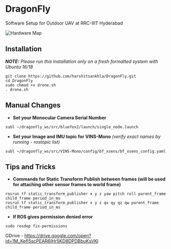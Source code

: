 # DragonFly
Software Setup for Outdoor UAV at RRC-IIIT Hyderabad

![Hardware Map](/extras/hardware.png)

## Installation
_**NOTE:** Please run this installation only on a fresh formatted system with Ubuntu 16/18_

```
git clone https://github.com/harshitsankhla/DragonFly.git
cd DragonFly
sudo chmod +x drone.sh
. drone.sh
```

## Manual Changes
- **Set your Monocular Camera Serial Number**
```
subl ~/dragonfly_ws/src/bluefox2/launch/single_node.launch
```
- **Set your Image and IMU topic for VINS-Mono** _(verify exact names by running - rostopic list)_
```
subl ~/dragonfly_ws/src/VINS-Mono/config/bf_xsens/bf_xsens_config.yaml
```

## Tips and Tricks
- **Commands for Static Transform Publish between frames (will be used for attaching other sensor frames to world frame)**
```
rosrun tf static_transform_publisher x y z yaw pitch roll parent_frame child_frame period_in_ms
rosrun tf static_transform_publisher x y z qx qy qz qw parent_frame child_frame period_in_ms
```
- **If ROS gives permission denied error**
```
sudo rosdep fix-permissions
```

GDrive - https://drive.google.com/open?id=1M_KefI5scPEAR6IHr5KD8DPDBbuKsVKl
